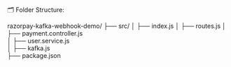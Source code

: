 🗂️ Folder Structure:

razorpay-kafka-webhook-demo/
├── src/
│   ├── index.js
│   ├── routes.js
│   ├── payment.controller.js      
│   ├── user.service.js      
│   ├── kafka.js        
├── package.json
